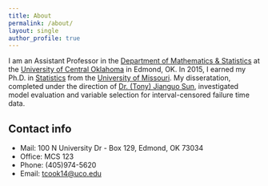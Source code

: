 ```yaml
---
title: About
permalink: /about/
layout: single
author_profile: true
---
```


I am an Assistant Professor in the [Department of Mathematics & Statistics](http://www.math.uco.edu/) at the [University of Central Oklahoma](https://www.uco.edu) in Edmond, OK.  In 2015, I earned my Ph.D. in [Statistics](https://www.stat.missouri.edu/) from the [University of Missouri](https://missouri.edu/).  My disseratation, completed under the direction of [Dr. (Tony) Jianguo Sun](https://www.stat.missouri.edu/people/sunj), investigated model evaluation and variable selection for interval-censored failure time data.

## Contact info
* Mail: 100 N University Dr - Box 129, Edmond, OK 73034
* Office: MCS 123
* Phone: (405)974-5620
* Email: tcook14@uco.edu

